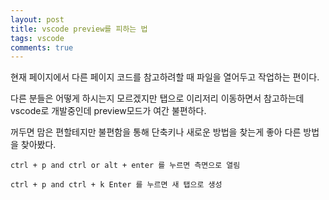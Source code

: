 ```yaml
---
layout: post
title: vscode preview를 피하는 법
tags: vscode
comments: true
---
```


현재 페이지에서 다른 페이지 코드를 참고하려할 때 파일을 열어두고 작업하는 편이다.  

다른 분들은 어떻게 하시는지 모르겠지만 탭으로 이리저리 이동하면서 참고하는데 vscode로 개발중인데 preview모드가 여간 불편하다.  

꺼두면 맘은 편할테지만 불편함을 통해 단축키나 새로운 방법을 찾는게 좋아 다른 방법을 찾아봤다.
````
ctrl + p and ctrl or alt + enter 를 누르면 측면으로 열림
````

````
ctrl + p and ctrl + k Enter 를 누르면 새 탭으로 생성
````